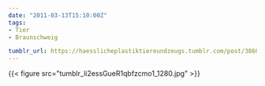 ```yaml
---
date: "2011-03-13T15:10:00Z"
tags:
- Tier
- Braunschweig

tumblr_url: https://haesslicheplastiktiereundzeugs.tumblr.com/post/3860992471
---
```

{{< figure src="tumblr_li2essGueR1qbfzcmo1_1280.jpg" >}}
